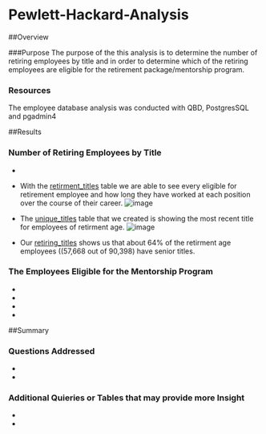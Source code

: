 # Pewlett-Hackard-Analysis

##Overview

###Purpose
The purpose of the this analysis is to determine the number of retiring employees by title and in order to determine which of the retiring employees are eligible for the retirement package/mentorship program. 

### Resources
The employee database analysis was conducted with QBD, PostgresSQL and pgadmin4

##Results

### Number of Retiring Employees by Title
- 
- With the [retirment_titles](https://github.com/pfrivas/Pewlett-Hackard-Analysis/blob/main/Data/retirement_titles.csv) table we are able to see every eligible for retirement employee and how long they have worked at each position over the course of their career.
![image](https://user-images.githubusercontent.com/110814780/211191859-68c20a2f-04ce-4675-8e28-fd801959a172.png)

- The [unique_titles](https://github.com/pfrivas/Pewlett-Hackard-Analysis/blob/main/Data/unique_titles.csv) table that we created is showing the most recent title for employees of retirment age.
![image](https://user-images.githubusercontent.com/110814780/211191878-e3badb22-5b53-4233-8e48-1445de008a88.png)

- Our [retiring_titles](https://github.com/pfrivas/Pewlett-Hackard-Analysis/blob/main/Data/retiring_titles.csv) shows us that about 64% of the retirment age employees ((57,668 out of 90,398) have senior titles.

### The Employees Eligible for the Mentorship Program
- 
- 
- 
- 

##Summary

### Questions Addressed
- 
- 

### Additional Quieries or Tables that may provide more Insight
- 
- 
